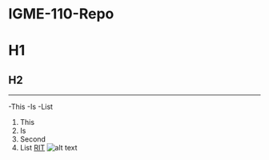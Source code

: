 # IGME-110-Repo
# H1
## H2
---
-This
-Is
-List
1. This
2. Is
3. Second
4. List
[RIT](https://www.rit.edu/)
![alt text](https://en.wikipedia.org/wiki/Cristiano_Ronaldo#/media/File:Cristiano_Ronaldo_playing_for_Al_Nassr_FC_against_Persepolis,_September_2023_(cropped).jpg)
